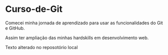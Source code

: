# Curso-de-Git

Comecei minha jornada de aprendizado para usar as funcionalidades do Git e GitHub.

Assim ter ampliação das minhas hardskills em desenvolvimento web.

Texto alterado no reposotório local
